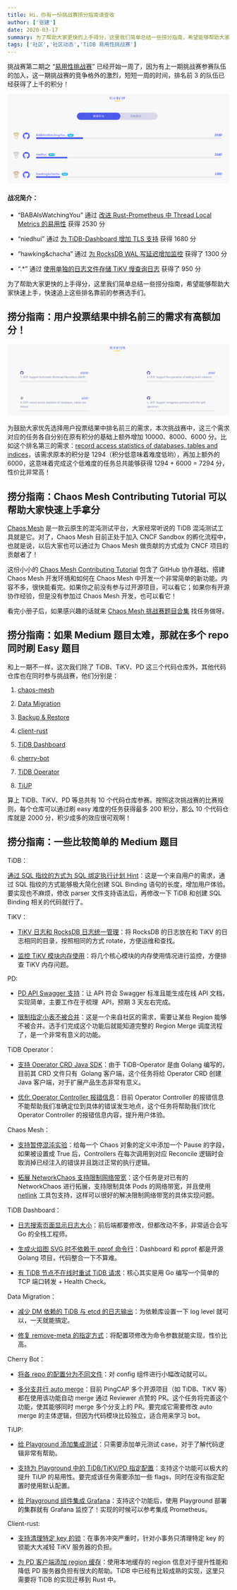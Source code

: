 ```yaml
---
title: Hi，你有一份挑战赛捞分指南请查收
author: ['张建']
date: 2020-03-17
summary: 为了帮助大家更快的上手得分，这里我们简单总结一些捞分指南，希望能够帮助大家快速上手，快速追上这些排名靠前的参赛选手们。
tags: ['社区','社区动态','TiDB 易用性挑战赛']
---
```

挑战赛第二期之 “[易用性挑战赛](https://mp.weixin.qq.com/s/VNtLhbOIJaAX2dEmjt8d5w)” 已经开始一周了，因为有上一期挑战赛参赛队伍的加入，这一期挑战赛的竞争格外的激烈，短短一周的时间，排名前 3 的队伍已经获得了上千的积分！

![](media/tidb-usability-challenge-program-guide/1-points-ranking.png)

#### 战况简介：

*   “BABAIsWatchingYou” 通过 [改进 Rust-Prometheus 中 Thread Local Metrics 的易用性](https://github.com/tikv/tikv/issues/7062) 获得 2530 分

*   “niedhui” 通过 [为 TiDB-Dashboard 增加 TLS 支持](https://github.com/pingcap-incubator/tidb-dashboard/issues/87) 获得 1680 分

*   “hawking&chacha” 通过 [为 RocksDB WAL 写延迟增加监控](https://github.com/tikv/tikv/issues/6541) 获得了 1300 分

*   “.*” 通过 [使用单独的日志文件存储 TiKV 慢查询日志](https://github.com/tikv/tikv/issues/6735) 获得了 950 分

为了帮助大家更快的上手得分，这里我们简单总结一些捞分指南，希望能够帮助大家快速上手，快速追上这些排名靠前的参赛选手们。

## 捞分指南：用户投票结果中排名前三的需求有高额加分！

![](media/tidb-usability-challenge-program-guide/2-demand-ranking.png)

为鼓励大家优先选择用户投票结果中排名前三的需求，本次挑战赛中，这三个需求对应的任务各自分别在原有积分的基础上额外增加 10000、8000、6000 分。比如这个排名第三的需求：[record access statistics of databases, tables and indices](https://github.com/pingcap/tidb/issues/14998)，该需求原本的积分是 1294（积分低意味着难度低哟），再加上额外的 6000，这意味着完成这个低难度的任务总共能够获得 1294 + 6000 = 7294 分，性价比非常高！

## 捞分指南：Chaos Mesh Contributing Tutorial 可以帮助大家快速上手拿分

[Chaos Mesh](https://github.com/pingcap/chaos-mesh) 是一款云原生的混沌测试平台，大家经常听说的 TiDB 混沌测试工具就是它。对了，Chaos Mesh 目前正处于加入 CNCF Sandbox 的孵化流程中，也就是说，以后大家也可以通过为 Chaos Mesh 做贡献的方式成为 CNCF 项目的贡献者了！

这份小小的 [Chaos Mesh Contributing Tutorial](https://yisaer.gitbook.io/chaos-mesh-contributing-tutorials/) 包含了 GitHub 协作基础、搭建 Chaos Mesh 开发环境和如何在 Chaos Mesh 中开发一个非常简单的新功能。内容不多，很快能看完。如果你之前没有参与过开源项目，可以看它；如果你有开源协作经验，但是没有参加过 Chaos Mesh 开发，也可以看它！

看完小册子后，如果感兴趣的话就来 [Chaos Mesh 挑战赛题目合集](https://github.com/pingcap/chaos-mesh/projects/14) 找任务做呀。

## 捞分指南：如果 Medium 题目太难，那就在多个 repo 同时刷 Easy 题目

和上一期不一样，这次我们除了 TiDB、TiKV、PD 这三个代码仓库外，其他代码仓库也在同时参与挑战赛，他们分别是：

1.  [chaos-mesh](https://github.com/pingcap/chaos-mesh/projects/14)

2.  [Data Migration](https://github.com/pingcap/dm/projects/1)

3.  [Backup & Restore](https://github.com/pingcap/br/projects/1)

4.  [client-rust](https://github.com/tikv/client-rust/projects/3)

5.  [TiDB Dashboard](https://github.com/pingcap-incubator/tidb-dashboard/projects/17)

6.  [cherry-bot](https://github.com/pingcap-incubator/cherry-bot/projects/1)

7.  [TiDB Operator](https://github.com/pingcap/tidb-operator/projects/4)

8.  [TiUP](https://github.com/pingcap-incubator/tiup)

算上 TiDB、TiKV、PD 等总共有 10 个代码仓库参赛。按照这次挑战赛的比赛规则，每个仓库可以通过刷 easy 难度的任务获得最多 200 积分，那么 10 个代码仓库就是 2000 分，积少成多的效应很可观啊！

## 捞分指南：一些比较简单的 Medium 题目

TiDB：

[通过 SQL 指纹的方式为 SQL 绑定执行计划 Hint](https://github.com/pingcap/tidb/issues/14987)：这是一个来自用户的需求，通过 SQL 指纹的方式能够极大简化创建 SQL Binding 语句的长度，增加用户体验。要实现也不麻烦，修改 parser 文件支持语法后，再修改一下 TiDB 和创建 SQL Binding 相关的代码就行了。

TiKV：

* [TiKV 日志和 RocksDB 日志统一管理](https://github.com/tikv/tikv/issues/6496)：将 RocksDB 的日志放在和 TiKV 的日志相同的目录，按照相同的方式 rotate，方便运维和查找。

* [监控 TiKV 模块内存使用](https://github.com/tikv/tikv/issues/6717)：将几个核心模块的内存使用情况进行监控，方便排查 TiKV 内存问题。

PD:

* [PD API Swagger 支持](https://github.com/pingcap/pd/issues/2169)：让 API 符合 Swagger 标准且能生成在线 API 文档，实现简单，主要工作在于梳理  API，预期 3 天左右完成。

* [限制指定小表不被合并](https://github.com/pingcap/pd/issues/2171)：这是一个来自社区的需求，需要让某些 Region 能够不被合并。选手们完成这个功能后就能知道完整的 Region Merge 调度流程了，是一个非常有意义的功能。

TiDB Operator：

* [支持 Operator CRD Java SDK](https://github.com/pingcap/tidb-operator/issues/1575)：由于 TiDB-Operator 是由 Golang 编写的，目前其 CRD 文件只有  Golang 客户端，这个任务将给 Operator CRD 创建 Java 客户端，对于扩展产品生态非常有意义。

* [优化 Operator Controller 报错信息](https://github.com/pingcap/tidb-operator/issues/1936)：目前 Operator Controller 的报错信息不能帮助我们准确定位到具体的错误发生地点，这个任务将帮助我们优化 Operator Controller 的报错信息内容，提升用户体验。

Chaos Mesh：

* [支持暂停混沌实验](https://github.com/pingcap/chaos-mesh/issues/294)：给每一个 Chaos 对象的定义中添加一个 Pause 的字段，如果被设置成 True 后，Controllers 在每次调用到对应 Reconcile 逻辑时会取消掉已经注入的错误并且跳过正常的执行逻辑。

* [拓展 NetworkChaos 支持限制网络带宽](https://github.com/pingcap/chaos-mesh/issues/303)：这个任务是对已有的 NetworkChaos 进行拓展，支持限制具体 Pods 的网络带宽，并且使用 [netlink](https://github.com/vishvananda/netlink) 工具包支持，这样可以很好的解决限制网络带宽的具体实现问题。

TiDB Dashboard：

* [日志搜索页面显示日志大小](https://github.com/pingcap-incubator/tidb-dashboard/issues/117)：前后端都要修改，但都改动不多，非常适合会写 Go 的全栈工程师。

*   [生成火焰图 SVG 时不依赖于 pprof 命令行](https://github.com/pingcap-incubator/tidb-dashboard/issues/90)：Dashboard 和 pprof 都是开源 Golang 项目，代码整合一下不算难。

*   [有 TiDB 节点不在线时重试 TiDB 请求](https://github.com/pingcap-incubator/tidb-dashboard/issues/131)：核心其实是用 Go 编写一个简单的 TCP 端口转发 + Health Check。

Data Migration：

*   [减少 DM 依赖的 TiDB 与 etcd 的日志输出](https://github.com/pingcap/dm/issues/495)：为依赖库设置一下 log level 就可以，一天就能搞定。

*   [修复 remove-meta 的指定方式](https://github.com/pingcap/dm/issues/496)：将配置项修改为命令参数就能实现，性价比高。

Cherry Bot：

*   [将各 repo 的配置分为不同文件](https://github.com/pingcap-incubator/cherry-bot/issues/3)：对 config 组件进行小幅改动就可以。

*   [多分支并行 auto merge](https://github.com/pingcap-incubator/cherry-bot/issues/4)：目前 PingCAP 多个开源项目（如 TiDB、TiKV 等）都在使用该功能自动 merge 通过 Reviewer 点赞的 PR。这个任务将完善这个功能，使其能够同时 merge 多个分支上的 PR。要完成它需要修改 auto merge 的主体逻辑，但因为代码模块比较独立，适合用来学习 bot。

TiUP:

*   [给 Playground 添加集成测试](https://github.com/pingcap-incubator/tiup/issues/66)：只需要添加单元测试 case，对于了解代码逻辑非常有帮助。

*   [支持为 Playground 中的 TiDB/TiKV/PD 指定配置](https://github.com/pingcap-incubator/tiup/issues/64)：支持这个功能可以极大的提升 TiUP 的易用性。要完成该任务需要添加一些 flags，同时在没有指定配置时使用默认配置。

*   [给 Playground 组件集成 Grafana](https://github.com/pingcap-incubator/tiup/issues/63)：支持这个功能后，使用 Playground 部署的集群就有 Grafana 监控了！实现的时候可以参考集成 Prometheus。

Client-rust:

*   [支持清理特定 key 的锁](https://github.com/tikv/client-rust/issues/111)：在事务冲突严重时，针对小事务只清理特定 key 的锁能大大减轻 TiKV 服务器的负担。

*   [为 PD 客户端添加 region 缓存](https://github.com/tikv/client-rust/issues/114)：使用本地缓存的 region 信息对于提升性能和降低 PD 服务器负担有很大的帮助。TiDB 中已经有比较成熟的实现，这里只需要将 TiDB 的实现迁移到 Rust 中。
